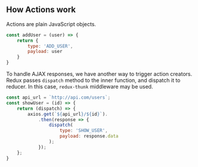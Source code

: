 ## How Actions work

Actions are plain JavaScript objects.
```javascript
const addUser = (user) => {
    return {
        type: 'ADD_USER',
        payload: user
    }
}
```

To handle AJAX responses, we have another way to trigger action creators.
Redux passes `dispatch` method to the inner function, and dispatch it to reducer. In this case, `redux-thunk` middleware may be used.
```javascript
const api_url = `http://api.com/users`;
const showUser = (id) => {
    return (dispatch) => {
        axios.get(`${api_url}/${id}`).
            .then(response => {
                dispatch(
                    type: 'SHOW_USER',
                    payload: response.data
                );
            });
    };
}
```